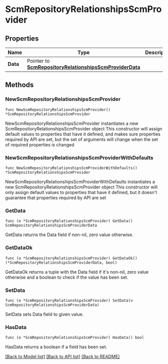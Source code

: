 # ScmRepositoryRelationshipsScmProvider

## Properties

Name | Type | Description | Notes
------------ | ------------- | ------------- | -------------
**Data** | Pointer to [**ScmRepositoryRelationshipsScmProviderData**](ScmRepositoryRelationshipsScmProviderData.md) |  | [optional] 

## Methods

### NewScmRepositoryRelationshipsScmProvider

`func NewScmRepositoryRelationshipsScmProvider() *ScmRepositoryRelationshipsScmProvider`

NewScmRepositoryRelationshipsScmProvider instantiates a new ScmRepositoryRelationshipsScmProvider object
This constructor will assign default values to properties that have it defined,
and makes sure properties required by API are set, but the set of arguments
will change when the set of required properties is changed

### NewScmRepositoryRelationshipsScmProviderWithDefaults

`func NewScmRepositoryRelationshipsScmProviderWithDefaults() *ScmRepositoryRelationshipsScmProvider`

NewScmRepositoryRelationshipsScmProviderWithDefaults instantiates a new ScmRepositoryRelationshipsScmProvider object
This constructor will only assign default values to properties that have it defined,
but it doesn't guarantee that properties required by API are set

### GetData

`func (o *ScmRepositoryRelationshipsScmProvider) GetData() ScmRepositoryRelationshipsScmProviderData`

GetData returns the Data field if non-nil, zero value otherwise.

### GetDataOk

`func (o *ScmRepositoryRelationshipsScmProvider) GetDataOk() (*ScmRepositoryRelationshipsScmProviderData, bool)`

GetDataOk returns a tuple with the Data field if it's non-nil, zero value otherwise
and a boolean to check if the value has been set.

### SetData

`func (o *ScmRepositoryRelationshipsScmProvider) SetData(v ScmRepositoryRelationshipsScmProviderData)`

SetData sets Data field to given value.

### HasData

`func (o *ScmRepositoryRelationshipsScmProvider) HasData() bool`

HasData returns a boolean if a field has been set.


[[Back to Model list]](../README.md#documentation-for-models) [[Back to API list]](../README.md#documentation-for-api-endpoints) [[Back to README]](../README.md)



